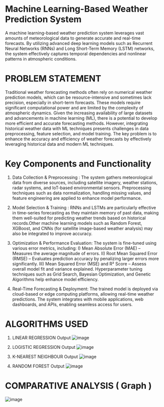 # Machine Learning-Based Weather Prediction System
A machine learning-based weather prediction system leverages vast amounts of meteorological data to generate accurate and real-time forecasts. By utilizing advanced deep learning models such as Recurrent Neural Networks (RNNs) and Long Short-Term Memory (LSTM) networks, the system effectively captures temporal dependencies and nonlinear patterns in atmospheric conditions.

# PROBLEM STATEMENT
Traditional weather forecasting methods often rely on numerical weather prediction models, which can be resource-intensive and sometimes lack precision, especially in short-term forecasts. These models require significant computational power and are limited by the complexity of atmospheric dynamics. Given the increasing availability of large datasets and advancements in machine learning (ML), there is a potential to develop more efficient and accurate forecasting methods. However, integrating historical weather data with ML techniques presents challenges in data preprocessing, feature selection, and model training. The key problem is to enhance the accuracy and efficiency of weather forecasts by effectively leveraging historical data and modern ML techniques.

# Key Components and Functionality

1. Data Collection & Preprocessing :
The system gathers meteorological data from diverse sources, including satellite imagery, weather stations, radar systems, and IoT-based environmental sensors.
Preprocessing techniques such as data normalization, handling missing values, and feature engineering are applied to enhance model performance.

2. Model Selection & Training :
RNNs and LSTMs are particularly effective in time-series forecasting as they maintain memory of past data, making them well-suited for predicting weather trends based on historical records.Other machine learning models such as Random Forest, XGBoost, and CNNs (for satellite image-based weather analysis) may also be integrated to improve accuracy.

 3. Optimization & Performance Evaluation:
 The system is fine-tuned using various error metrics, including:
   I) Mean Absolute Error (MAE) – Measures the average magnitude of errors.
  II) Root Mean Squared Error (RMSE) – Evaluates prediction accuracy by penalizing larger errors more significantly.
 III) Mean Squared Error (MSE) and R² Score – Assess overall model fit and variance explained.
Hyperparameter tuning techniques such as Grid Search, Bayesian Optimization, and Genetic Algorithms help enhance model efficiency.

4. Real-Time Forecasting & Deployment:
The trained model is deployed via cloud-based or edge computing platforms, allowing real-time weather predictions.
The system integrates with mobile applications, web dashboards, and APIs, enabling seamless access for users.

# ALGORITHMS USED
1. LINEAR REGRESSION Output
   ![image](https://github.com/user-attachments/assets/6b4988a7-6074-4dfc-b91f-b830829db3cb)

2. LOGISTIC REGRESSION Output
   ![image](https://github.com/user-attachments/assets/6b9a7e22-d583-4a6c-9e55-6d17c3cc8b3e)

3. K-NEAREST NEIGHBOUR Output
   ![image](https://github.com/user-attachments/assets/24d9644b-abbd-4430-837a-9c13cb4b4e4c)

4. RANDOM FOREST Output
   ![image](https://github.com/user-attachments/assets/b5a386da-7e9c-4824-a88d-1303bb7f38dd)

# COMPARATIVE ANALYSIS ( Graph )
  ![image](https://github.com/user-attachments/assets/2843581e-3e3f-4a88-bcf4-c7c738d3750d)




